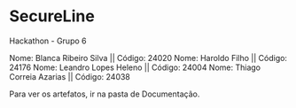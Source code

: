 # SecureLine
Hackathon - Grupo 6

Nome: Blanca Ribeiro Silva || Código: 24020
Nome: Haroldo Filho || Código: 24176
Nome: Leandro Lopes Heleno || Código: 24004
Nome: Thiago Correia Azarias || Código: 24038


Para ver os artefatos, ir na pasta de Documentação.
